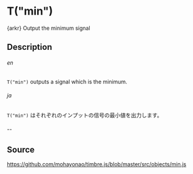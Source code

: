 T("min")
========
{arkr} Output the minimum signal

## Description ##
###### en ######
`T("min")` outputs a signal which is the minimum.
###### ja ######
`T("min")` はそれぞれのインプットの信号の最小値を出力します。
###### -- ######

## Source ##
https://github.com/mohayonao/timbre.js/blob/master/src/objects/min.js

